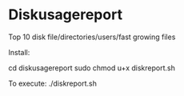 # Diskusagereport

Top 10 disk file/directories/users/fast growing files


Install:

cd diskusagereport
sudo chmod u+x diskreport.sh

To execute:
./diskreport.sh
